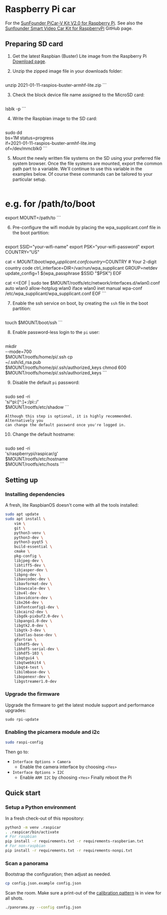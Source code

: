 # Raspberry Pi car

For the [SunFounder PiCar-V Kit V2.0 for Raspberry Pi](https://www.sunfounder.com/collections/robotics/products/smart-video-car).
See also the [Sunfounder Smart Video Car Kit for RaspberryPi](https://github.com/sunfounder/Sunfounder_Smart_Video_Car_Kit_for_RaspberryPi)
GitHub page.

## Preparing SD card

1. Get the latest Raspbian (Buster) Lite image from the
    Raspberry Pi
    [Download page](https://www.raspberrypi.org/downloads/raspbian/).
2. Unzip the zipped image file in your downloads folder:

    ```bash
unzip 2021-01-11-raspios-buster-armhf-lite.zip
    ```

3. Check the block device file name assigned to the MicroSD card:

    ```bash
lsblk -p
    ```

4. Write the Raspbian image to the SD card:

    ```bash
sudo dd \
    bs=1M status=progress \
    if=2021-01-11-raspios-buster-armhf-lite.img \
    of=/dev/mmcblk0
    ```

5. Mount the newly written file systems on the SD using your preferred file
    system browser. Once the file systems are mounted, export the common path
    part to a variable. We'll continue to use this variable in the examples
    below. Of course these commands can be tailored to your particular setup.

    ```bash
# e.g. for /path/to/boot
export MOUNT=/path/to
    ```

6. Pre-configure the wifi module by placing the wpa_supplicant.conf file in the
    boot partition:

    ```bash
export SSID="your-wifi-name"
export PSK="your-wifi-password"
export COUNTRY="US"

cat <<EOF > $MOUNT/boot/wpa_supplicant.conf
country=$COUNTRY # Your 2-digit country code
ctrl_interface=DIR=/var/run/wpa_supplicant GROUP=netdev
update_config=1
$(wpa_passphrase $SSID "$PSK")
EOF

cat <<EOF | sudo tee $MOUNT/rootfs/etc/network/interfaces.d/wlan0.conf
auto wlan0
allow-hotplug wlan0
iface wlan0 inet manual
wpa-conf /etc/wpa_supplicant/wpa_supplicant.conf
EOF
    ```

7. Enable the ssh service on boot, by creating the `ssh` file in the boot
    partition:

    ```bash
touch $MOUNT/boot/ssh
    ```

8. Enable password-less login to the `pi` user:

    ```bash
mkdir \
    --mode=700 \
    $MOUNT/rootfs/home/pi/.ssh
cp \
    ~/.ssh/id_rsa.pub \
    $MOUNT/rootfs/home/pi/.ssh/authorized_keys
chmod 600 $MOUNT/rootfs/home/pi/.ssh/authorized_keys
    ```

9. Disable the default `pi` password:

    ```bash
sudo sed -ri \
    's/^pi:[^:]+:/pi::/' \
    $MOUNT/rootfs/etc/shadow
    ```

    Although this step is optional, it is highly recommended. Alternatively you
    can change the default password once you're logged in.

10. Change the default hostname:

    ```bash
sudo sed -ri \
    's/raspberrypi/raspicar/g' \
    $MOUNT/rootfs/etc/hostname \
    $MOUNT/rootfs/etc/hosts
    ```

## Setting up

### Installing dependencies

A fresh, lite RaspbianOS doesn't come with all the tools installed:

```bash
sudo apt update
sudo apt install \
    vim \
    git \
    python3-venv \
    python3-dev \
    python3-pyqt5 \
    build-essential \
    cmake \
    pkg-config \
    libjpeg-dev \
    libtiff5-dev \
    libjasper-dev \
    libpng-dev \
    libavcodec-dev \
    libavformat-dev \
    libswscale-dev \
    libv4l-dev \
    libxvidcore-dev \
    libx264-dev \
    libfontconfig1-dev \
    libcairo2-dev \
    libgdk-pixbuf2.0-dev \
    libpango1.0-dev \
    libgtk2.0-dev \
    libgtk-3-dev \
    libatlas-base-dev \
    gfortran \
    libhdf5-dev \
    libhdf5-serial-dev \
    libhdf5-103 \
    libqtgui4 \
    libqtwebkit4 \
    libqt4-test \
    libilmbase-dev \
    libopenexr-dev \
    libgstreamer1.0-dev
```

### Upgrade the firmware

Upgrade the firmware to get the latest module support and performance upgrades:

```
sudo rpi-update
```

### Enabling the picamera module and i2c

```bash
sudo raspi-config
```

Then go to:
* `Interface Options > Camera`
    * Enable the camera interface by choosing `<Yes>`
* `Interface Options > I2C`
  * Enable `ARM I2C` by choosing `<Yes>`
Finally reboot the Pi

## Quick start

### Setup a Python environment

In a fresh check-out of this repository:

```bash
python3 -m venv .raspicar
. .raspicar/bin/activate
# For raspbian
pip install -r requirements.txt -r requirements-raspberian.txt
# For non-raspbian
pip install -r requirements.txt -r requirements-nonpi.txt
```

### Scan a panorama

Bootstrap the configuration; then adjust as needed.

```bash
cp config.json.example config.json
```

Scan the room. Make sure a print-out of the
[calibration pattern](tools/acircles_pattern.png) is in view for all shots.

```bash
./panorama.py --config config.json
```
